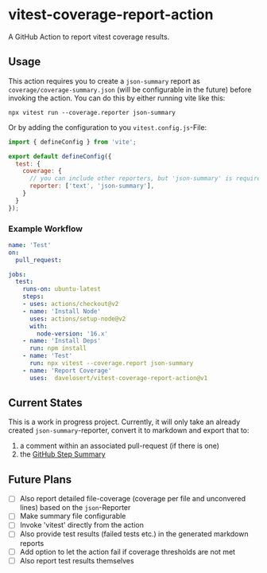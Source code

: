 # vitest-coverage-report-action

A GitHub Action to report vitest coverage results.

## Usage

This action requires you to create a `json-summary` report as `coverage/coverage-summary.json` (will be configurable in the future) before invoking the action. You can do this by either running vite like this:

```shell
npx vitest run --coverage.reporter json-summary
```

Or by adding the configuration to you `vitest.config.js`-File:

```js
import { defineConfig } from 'vite';

export default defineConfig({
  test: {
    coverage: {
      // you can include other reporters, but 'json-summary' is required
      reporter: ['text', 'json-summary'],
    }
  }
});
```

### Example Workflow

```yml
name: 'Test'
on: 
  pull_request:

jobs:
  test:
    runs-on: ubuntu-latest
    steps:
    - uses: actions/checkout@v2
    - name: 'Install Node'
      uses: actions/setup-node@v2
      with:
        node-version: '16.x'
    - name: 'Install Deps'
      run: npm install
    - name: 'Test'
      run: npx vitest --coverage.report json-summary
    - name: 'Report Coverage'
      uses:  davelosert/vitest-coverage-report-action@v1
```

## Current States

This is a work in progress project. Currently, it will only take an already created `json-summary`-reporter, convert it to markdown and export that to:

1. a comment within an associated pull-request (if there is one)
2. the [GitHub Step Summary](https://docs.github.com/en/actions/learn-github-actions/environment-variables#default-environment-variables)

## Future Plans

- [ ] Also report detailed file-coverage (coverage per file and unconvered lines) based on the `json`-Reporter
- [ ] Make summary file configurable
- [ ] Invoke 'vitest' directly from the action
- [ ] Also provide test results (failed tests etc.) in the generated markdown reports
- [ ] Add option to let the action fail if coverage thresholds are not met
- [ ] Also report test results themselves
